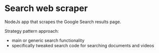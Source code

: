 # Search web scraper
NodeJs app that scrapes the Google Search results page.

Strategy pattern approach: 
- main or generic search functionality
- specifically tweaked search code for searching documents and videos